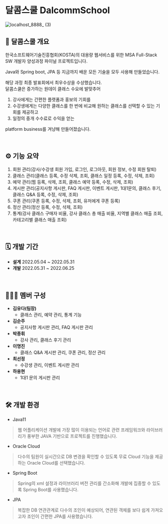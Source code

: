 # 달콤스쿨 DalcommSchool
![localhost_8888_ (3)](https://user-images.githubusercontent.com/88480600/179752818-c7c037df-387b-4d39-a0b2-cf4b3d13121c.png)
<br>

## 📃  달콤스쿨 개요

한국소프트웨어기술진흥협회(KOSTA)의 대용량 웹서비스를 위한 MSA Full-Stack SW 개발자 양성과정 파이널 프로젝트입니다.

Java와 Spring boot, JPA 등 지금까지 배운 모든 기술을 모두 사용해 만들었습니다.

해당 과정 최종 발표회에서 최우수상을 수상했습니다.
<br>
달콤스쿨은 증가하는 원데이 클래스 수요에 발맞추어

1. 강사에게는 간편한 플랫폼과 홍보의 기회를
2. 수강생에게는 다양한 클래스를 한 번에 비교해 원하는 클래스를 선택할 수 있는 기회를 제공하고
3. 일정의 중개 수수료로 수익을 얻는

platform business를 겨냥해 만들어졌습니다.

<br>

## ⚙  기능 요약

1. 회원 관리(강사/수강생 회원 가입, 로그인, 로그아웃, 회원 정보, 수정 회원 탈퇴)
2. 클래스 관리(클래스 등록, 수정 삭제, 조회, 클래스 일정 등록, 수정, 삭제, 조회)
3. 예약 관리(찜 등록, 삭제, 조회, 클래스 예약 등록, 수정, 삭제, 조회)
4. 게시판 관리(공지사항 게시판, FAQ 게시판, 이벤트 게시판, 1대1문의, 클래스 후기, 클래스 Q&A 등록, 수정, 삭제, 조회)
5. 쿠폰 관리(쿠폰 등록, 수정, 삭제, 조회, 유저에게 쿠폰 등록)
6. 정산 관리(정산 등록, 수정, 삭제, 조회)
7. 통계(강사 클래스 구매자 비율, 강사 클래스 총 매출 비율, 지역별 클래스 매출 조회, 카테고리별 클래스 매출 조회)
<br>

## 🗓  개발 기간

- **설계** 2022.05.04 ~ 2022.05.31
- **개발** 2022.05.31 ~ 2022.06.25
<br>

## 👩🏻‍💻 멤버 구성

- **김유다(팀장)**
    - 클래스 관리, 예약 관리, 통계 기능
- **김순주**
    - 공지사항 게시판 관리, FAQ 게시판 관리
- **박종휘**
    - 강사 관리, 클래스 후기 관리
- **이명진**
    - 클래스 Q&A 게시판 관리, 쿠폰 관리, 정산 관리
- **최선정**
    - 수강생 관리, 이벤트 게시판 관리
- **하용현**
    - 1대1 문의 게시판 관리
<br>

## 🛠  개발 환경

- Java11

> 웹 어플리케이션 개발에 가장 많이 이용되는 언어로 관련 프레임워크와 라이브러리가 풍부한 JAVA 기반으로 프로젝트를 진행했습니다.
> 

- Oracle Cloud

> 다수의 팀원이 실시간으로 DB 변경을 확인할 수 있도록 무료 Cloud 기능을 제공하는 Oracle Cloud를 선택했습니다.
> 

- Spring Boot

> Spring의 xml 설정과 라이브러리 버전 관리를 간소화해 개발에 집중할 수 있도록 Spring Boot를 사용했습니다.
> 

- JPA

> 복잡한 DB 연관관계로 다수의 조인이 예상되어, 연관된 객체를 보다 쉽게 가져오고자 조인이 간편한 JPA를 사용했습니다.
>
